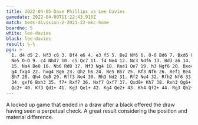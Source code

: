 ```yaml
---
title: 2022-04-05 Dave Phillips vs Lee Davies
gamedate: 2022-04-09T11:22:43.916Z
match: beds-division-2-2021-22-mkc-home
boardno: 5
white: lee-davies
black: lee-davies
result: ½-½
pgn: >
  1. d4 d5 2. Nf3 c6 3. Bf4 e6 4. e3 f5 5. Be2 Nf6 6. O-O Bd6 7. Bxd6 Qxd6 8.
  Ne5 O-O 9. c4 Nbd7 10. c5 Qc7 11. f4 Ne4 12. Nc3 Ndf6 13. Bd3 a6 14. Qc2 Bd7
  15. Na4 Be8 16. Nb6 Rd8 17. Nf3 Ng4 18. Rae1 Qe7 19. h3 Ngf6 20. Bxe4 Nxe4 21.
  g4 fxg4 22. hxg4 Bg6 23. Qh2 h6 24. Ne5 Bh7 25. Rf3 Nf6 26. Ref1 Be4 27. Rg3
  Bh7 28. Qh4 Qe8 29. Rff3 Ne4 30. Rh3 Nd2 31. Rf2 Ne4 32. Rfh2 Nf6 33. g5 Bf5
  34. gxf6 Bxh3 35. f7+ Rxf7 36. Nxf7 Qxf7 37. Qxd8+ Kh7 38. Rxh3 Qg6+ 39. Kf2
  Qc2+ 40. Kf3 Qd1+ 41. Kg3 Qe1+ 42. Kg4 Qe2+ 43. Kh4 Qf2+ 44. Rg3 Qh2+ *
---
```

A locked up game that ended in a draw after a black offered the draw having seen a perpetual check. A great result considering the position and material difference.